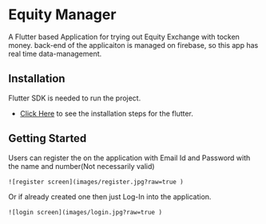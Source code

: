 # Equity Manager

A Flutter based Application for trying out Equity Exchange with tocken money.
back-end of the applicaiton is managed on firebase, so this app has real time data-management.

## Installation

Flutter SDK is needed to run the project.
- [Click Here](https://flutter.dev/docs/get-started/install) to see the installation steps for the flutter.

## Getting Started

Users can register the on the application with Email Id and Password with the name and number(Not necessarily valid)

    ![register screen](images/register.jpg?raw=true )

Or if already created one then just Log-In into the application.

    ![login screen](images/login.jpg?raw=true )
